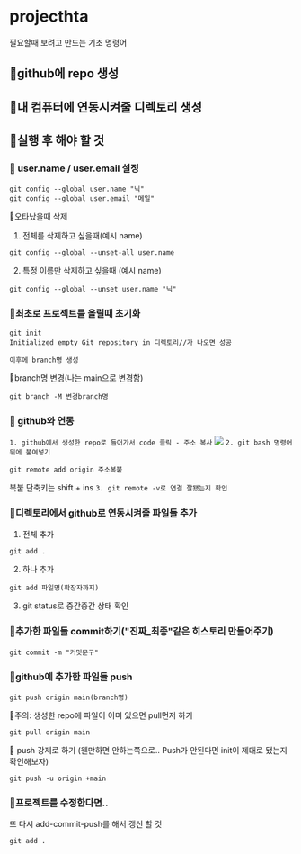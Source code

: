 # projecthta

필요할때 보려고 만드는 기초 명령어

## 🌿github에 repo 생성
## 🌿내 컴퓨터에 연동시켜줄 디렉토리 생성


## 🌿실행 후 해야 할 것
### 🌱 user.name / user.email 설정
```git
git config --global user.name "닉"
git config --global user.email "메일"

```

💫오타났을때 삭제

1. 전체를 삭제하고 싶을때(예시 name) 
```git
git config --global --unset-all user.name
```
2. 특정 이름만 삭제하고 싶을때 (예시 name)
```git
git config --global --unset user.name "닉"
```


### 🌱최초로 프로젝트를 올릴때 초기화
```git
git init
Initialized empty Git repository in 디렉토리//가 나오면 성공
```
`이후에 branch명 생성`

💫branch명 변경(나는 main으로 변경함)
```git
git branch -M 변경branch명
```

### 🌱 github와 연동
`1. github에서 생성한 repo로 들어가서 code 클릭 - 주소 복사`
![](https://velog.velcdn.com/images/noljis95/post/5d8c25ab-d12a-40c7-9e2c-8072becb6ac3/image.png)
`2. git bash 명령어 뒤에 붙여넣기`
```git
git remote add origin 주소복붙
```
복붙 단축키는 shift + ins
`3. git remote -v로 연결 잘됐는지 확인`


### 🌱디렉토리에서 github로 연동시켜줄 파일들 추가
1. 전체 추가
```git
git add .
```
2. 하나 추가
```git 
git add 파일명(확장자까지)
```
3. git status로 중간중간 상태 확인

### 🌱추가한 파일들 commit하기("진짜_최종"같은 히스토리 만들어주기)
```git
git commit -m "커밋문구"
```


### 🌱github에 추가한 파일들 push

```git
git push origin main(branch명)
```
💫주의: 생성한 repo에 파일이 이미 있으면 pull먼저 하기
```git
git pull origin main
```
💫 push 강제로 하기
(웬만하면 안하는쪽으로.. Push가 안된다면 init이 제대로 됐는지 확인해보자)
```git
git push -u origin +main
```

### 🌱프로젝트를 수정한다면..
또 다시 add-commit-push를 해서 갱신 할 것
```git 
git add .
```

